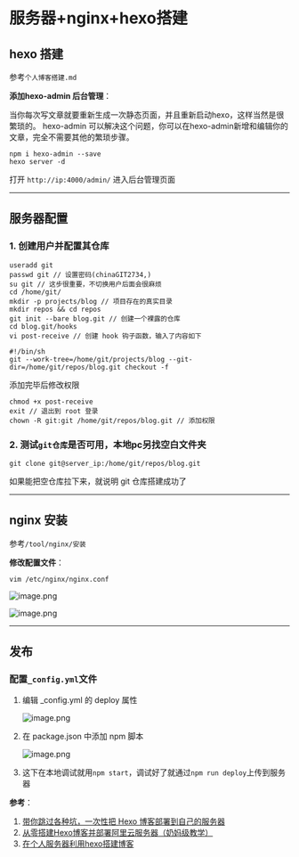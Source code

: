 # 服务器+nginx+hexo搭建

## hexo 搭建

参考`个人博客搭建.md`

**添加hexo-admin 后台管理**：

当你每次写文章就要重新生成一次静态页面，并且重新启动hexo，这样当然是很繁琐的。
hexo-admin 可以解决这个问题，你可以在hexo-admin新增和编辑你的文章，完全不需要其他的繁琐步骤。

```node
npm i hexo-admin --save
hexo server -d
```

打开 `http://ip:4000/admin/` 进入后台管理页面

---

## 服务器配置

### 1. 创建用户并配置其仓库

```shell
useradd git
passwd git // 设置密码(chinaGIT2734,)
su git // 这步很重要，不切换用户后面会很麻烦
cd /home/git/
mkdir -p projects/blog // 项目存在的真实目录
mkdir repos && cd repos
git init --bare blog.git // 创建一个裸露的仓库
cd blog.git/hooks
vi post-receive // 创建 hook 钩子函数，输入了内容如下
```

```shell
#!/bin/sh
git --work-tree=/home/git/projects/blog --git-dir=/home/git/repos/blog.git checkout -f
```

添加完毕后修改权限

```shell
chmod +x post-receive
exit // 退出到 root 登录
chown -R git:git /home/git/repos/blog.git // 添加权限
```

### 2. 测试`git仓库`是否可用，本地pc另找空白文件夹

```shell
git clone git@server_ip:/home/git/repos/blog.git
```

如果能把空仓库拉下来，就说明 git 仓库搭建成功了

---

## nginx 安装

参考`/tool/nginx/安装`

**修改配置文件**：

```shell
vim /etc/nginx/nginx.conf
```

![image.png](https://ws1.sinaimg.cn/large/006alGmrgy1ga0q2hqu1cj31090k9wgn.jpg)

![image.png](https://ws1.sinaimg.cn/large/006alGmrgy1ga0q3grcrfj30y40fvq47.jpg)

---

## 发布

### 配置`_config.yml`文件

1. 编辑 _config.yml 的 deploy 属性

   ![image.png](https://ws1.sinaimg.cn/large/006alGmrgy1ga0vi15l52j30vt09tmye.jpg)

2. 在 package.json 中添加 npm 脚本

   ![image.png](https://ws1.sinaimg.cn/large/006alGmrgy1ga0vktksm1j30w90kitb6.jpg)

3. 这下在本地调试就用`npm start`，调试好了就通过`npm run deploy`上传到服务器

**参考**：

1. [带你跳过各种坑，一次性把 Hexo 博客部署到自己的服务器](https://blog.csdn.net/qq_35561857/article/details/81590953)
2. [从零搭建Hexo博客并部署阿里云服务器（奶妈级教学）](https://blog.csdn.net/NoCortY/article/details/99631249)
3. [在个人服务器利用hexo搭建博客](https://blog.csdn.net/weixin_34329187/article/details/88669732)